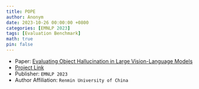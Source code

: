```yaml
---
title: POPE
author: Anonym
date: 2023-10-26 00:00:00 +0800
categories: [EMNLP 2023]
tags: [Evaluation Benchmark]
math: true
pin: false
---
```


- Paper: [Evaluating Object Hallucination in Large Vision-Language Models](https://arxiv.org/abs/2305.10355)
- [Project Link](https://github.com/RUCAIBox/POPE)
- Publisher: `EMNLP 2023`
- Author Affiliation: `Renmin University of China`
